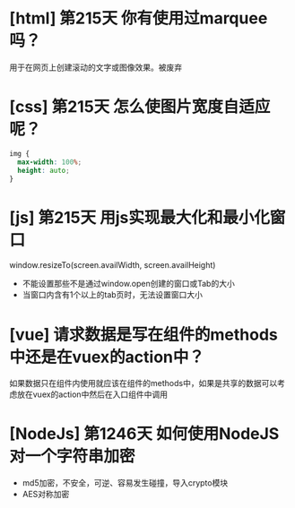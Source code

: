 # [html] 第215天 你有使用过marquee吗？

用于在网页上创建滚动的文字或图像效果。被废弃

# [css] 第215天 怎么使图片宽度自适应呢？

```css
img {
  max-width: 100%;
  height: auto;
}

```

# [js] 第215天 用js实现最大化和最小化窗口

window.resizeTo(screen.availWidth, screen.availHeight)

- 不能设置那些不是通过window.open创建的窗口或Tab的大小
- 当窗口内含有1个以上的tab页时，无法设置窗口大小

# [vue] 请求数据是写在组件的methods中还是在vuex的action中？

如果数据只在组件内使用就应该在组件的methods中，如果是共享的数据可以考虑放在vuex的action中然后在入口组件中调用

# [NodeJs] 第1246天 如何使用NodeJS对一个字符串加密

- md5加密，不安全，可逆、容易发生碰撞，导入crypto模块
- AES对称加密

